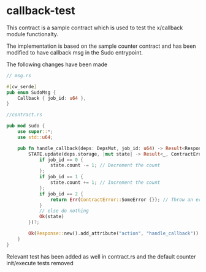 # callback-test

This contract is a sample contract which is used to test the x/callback module functionalty.

The implementation is based on the sample counter contract and has been modified to have callback msg in the Sudo entrypoint.

The following changes have been made

```rust
// msg.rs

#[cw_serde]
pub enum SudoMsg {
    Callback { job_id: u64 },
}
```

```rust
//contract.rs

pub mod sudo {
    use super::*;
    use std::u64;

    pub fn handle_callback(deps: DepsMut, job_id: u64) -> Result<Response, ContractError> {
        STATE.update(deps.storage, |mut state| -> Result<_, ContractError> {
            if job_id == 0 {
                state.count -= 1; // Decrement the count
            };
            if job_id == 1 {
                state.count += 1; // Increment the count
            };
            if job_id == 2 {
                return Err(ContractError::SomeError {}); // Throw an error
            }
            // else do nothing
            Ok(state)
        })?;

        Ok(Response::new().add_attribute("action", "handle_callback"))
    }
}
```

Relevant test has been added as well in contract.rs and the default counter init/execute tests removed